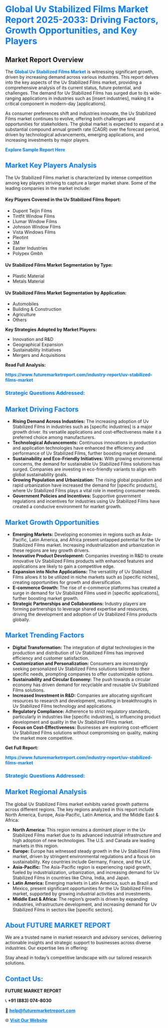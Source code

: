<h1 style="color: #007BFF;">Global Uv Stabilized Films Market Report 2025-2033: Driving Factors, Growth Opportunities, and Key Players</h1>

<section id="overview">
<h2>Market Report Overview</h2>
<p>The <a href="https://www.futuremarketreport.com/industry-report/uv-stabilized-films-market" style="color: #007BFF; text-decoration: none;"><strong>Global Uv Stabilized Films Market</strong></a> is witnessing significant growth, driven by increasing demand across various industries. This report delves into the key aspects of the Uv Stabilized Films market, providing a comprehensive analysis of its current status, future potential, and challenges. The demand for Uv Stabilized Films has surged due to its wide-ranging applications in industries such as [insert industries], making it a critical component in modern-day [applications].</p>
<p>As consumer preferences shift and industries innovate, the Uv Stabilized Films market continues to evolve, offering both challenges and opportunities for stakeholders. The global market is expected to expand at a substantial compound annual growth rate (CAGR) over the forecast period, driven by technological advancements, emerging applications, and increasing investments by major players.</p>
</section>

<section id="overview">
<p><a href="https://www.futuremarketreport.com/request-sample/reportId=31004" style="color: #007BFF; text-decoration: none;"><strong>Explore Sample Report Here</strong></a></p>
</section>

<section id="key-players">
<h2 style="color: #007BFF;">Market Key Players Analysis</h2>
<p>The Uv Stabilized Films market is characterized by intense competition among key players striving to capture a larger market share. Some of the leading companies in the market include:</p>
<h4>Key Players Covered in the Uv Stabilized Films Report:</h4>
<ul><li>Dupont Teijin Films</li><li>Tintfit Window Films</li><li>Llumar Window Films</li><li>Johnson Window Films</li><li>Vista Windows Films</li><li>Pleotint</li><li>3M</li><li>Easter Industries</li><li>Polypex Gmbh</li></ul>
<h4>Uv Stabilized Films Market Segmentation by Type:</h4>
<ul><li>Plastic Material</li><li>Metals Material</li></ul>

<h4>Uv Stabilized Films Market Segmentation by Application:</h4>
<ul><li>Automobiles</li><li>Building &amp; Construction</li><li>Agriculture</li><li>Others</li></ul>
<p><strong>Key Strategies Adopted by Market Players:</strong></p>
<ul>
<li>Innovation and R&D</li>
<li>Geographical Expansion</li>
<li>Sustainability Initiatives</li>
<li>Mergers and Acquisitions</li>
</ul>
</section>

<section>
<p><strong>Read Full Analysis: </strong></p><a href="https://www.futuremarketreport.com/industry-report/uv-stabilized-films-market" style="color: #007BFF; text-decoration: none;"><strong>https://www.futuremarketreport.com/industry-report/uv-stabilized-films-market</strong></a>
<h3 style="color: #007BFF;">Strategic Questions Addressed:</h3>
</section>

<section id="driving-factors">
<h2 style="color: #007BFF;">Market Driving Factors</h2>
<ul>
<li><strong>Rising Demand Across Industries:</strong> The increasing adoption of Uv Stabilized Films in industries such as [specific industries] is a major growth driver. Its versatile applications and cost-effectiveness make it a preferred choice among manufacturers.</li>
<li><strong>Technological Advancements:</strong> Continuous innovations in production and application technologies have enhanced the efficiency and performance of Uv Stabilized Films, further boosting market demand.</li>
<li><strong>Sustainability and Eco-Friendly Initiatives:</strong> With growing environmental concerns, the demand for sustainable Uv Stabilized Films solutions has surged. Companies are investing in eco-friendly variants to align with global sustainability goals.</li>
<li><strong>Growing Population and Urbanization:</strong> The rising global population and rapid urbanization have increased the demand for [specific products], where Uv Stabilized Films plays a vital role in meeting consumer needs.</li>
<li><strong>Government Policies and Incentives:</strong> Supportive government regulations and incentives for industries using Uv Stabilized Films have created a conducive environment for market growth.</li>
</ul>
</section>

<section id="growth-opportunities">
<h2 style="color: #007BFF;">Market Growth Opportunities</h2>
<ul>
<li><strong>Emerging Markets:</strong> Developing economies in regions such as Asia-Pacific, Latin America, and Africa present untapped potential for the Uv Stabilized Films market. Increasing industrialization and urbanization in these regions are key growth drivers.</li>
<li><strong>Innovative Product Development:</strong> Companies investing in R&D to create innovative Uv Stabilized Films products with enhanced features and applications are likely to gain a competitive edge.</li>
<li><strong>Expansion into Niche Applications:</strong> The versatility of Uv Stabilized Films allows it to be utilized in niche markets such as [specific niches], creating opportunities for growth and diversification.</li>
<li><strong>E-commerce Growth:</strong> The rise of e-commerce platforms has created a surge in demand for Uv Stabilized Films used in [specific applications], further boosting market growth.</li>
<li><strong>Strategic Partnerships and Collaborations:</strong> Industry players are forming partnerships to leverage shared expertise and resources, driving the development and adoption of Uv Stabilized Films products globally.</li>
</ul>
</section>

<section id="trending-factors">
<h2 style="color: #007BFF;">Market Trending Factors</h2>
<ul>
<li><strong>Digital Transformation:</strong> The integration of digital technologies in the production and distribution of Uv Stabilized Films has improved efficiency and customer satisfaction.</li>
<li><strong>Customization and Personalization:</strong> Consumers are increasingly seeking personalized Uv Stabilized Films solutions tailored to their specific needs, prompting companies to offer customizable options.</li>
<li><strong>Sustainability and Circular Economy:</strong> The push towards a circular economy has driven demand for recyclable and reusable Uv Stabilized Films solutions.</li>
<li><strong>Increased Investment in R&D:</strong> Companies are allocating significant resources to research and development, resulting in breakthroughs in Uv Stabilized Films technology and applications.</li>
<li><strong>Regulatory Compliance:</strong> Adherence to strict regulatory standards, particularly in industries like [specific industries], is influencing product development and quality in the Uv Stabilized Films market.</li>
<li><strong>Focus on Cost-Effectiveness:</strong> Businesses are exploring cost-efficient Uv Stabilized Films solutions without compromising on quality, making the market more competitive.</li>
</ul>
</section>

<section>
<p><strong>Get Full Report: </strong></p><a href="https://www.futuremarketreport.com/industry-report/uv-stabilized-films-market" style="color: #007BFF; text-decoration: none;"><strong>https://www.futuremarketreport.com/industry-report/uv-stabilized-films-market</strong></a>
<h3 style="color: #007BFF;">Strategic Questions Addressed:</h3>
</section>


<section id="regional-analysis">
<h2 style="color: #007BFF;">Market Regional Analysis</h2>
<p>The global Uv Stabilized Films market exhibits varied growth patterns across different regions. The key regions analyzed in this report include North America, Europe, Asia-Pacific, Latin America, and the Middle East & Africa:</p>
<ul>
<li><strong>North America:</strong> This region remains a dominant player in the Uv Stabilized Films market due to its advanced industrial infrastructure and high adoption of new technologies. The U.S. and Canada are leading markets in this region.</li>
<li><strong>Europe:</strong> Europe has witnessed steady growth in the Uv Stabilized Films market, driven by stringent environmental regulations and a focus on sustainability. Key countries include Germany, France, and the U.K.</li>
<li><strong>Asia-Pacific:</strong> The Asia-Pacific region is experiencing rapid growth, fueled by industrialization, urbanization, and increasing demand for Uv Stabilized Films in countries like China, India, and Japan.</li>
<li><strong>Latin America:</strong> Emerging markets in Latin America, such as Brazil and Mexico, present significant opportunities for the Uv Stabilized Films market, supported by growing industrial activities and investments.</li>
<li><strong>Middle East & Africa:</strong> The region’s growth is driven by expanding industries, infrastructure development, and increasing demand for Uv Stabilized Films in sectors like [specific sectors].</li>
</ul>
</section>

<footer>
<h2 style="color: #007BFF;">About FUTURE MARKET REPORT</h2>
<p>We are a trusted name in market research and advisory services, delivering actionable insights and strategic support to businesses across diverse industries. Our expertise lies in offering:</p>

<p>Stay ahead in today’s competitive landscape with our tailored research solutions.</p>

<h2 style="color: #007BFF;">Contact Us:</h2>
<p><strong>FUTURE MARKET REPORT</strong></p>
<p>📞 <strong>+91 (883) 074-8030</strong></p>
<p>📧 <strong><a href="mailto:help@futuremarketreport.com" style="color: #007BFF;">help@futuremarketreport.com</a></strong></p>
<p>🌐 <strong><a href="https://www.futuremarketreport.com/" style="color: #007BFF;">Visit Our Website</a></strong></p>
</footer>